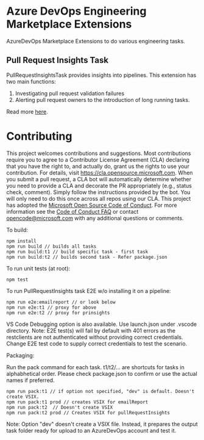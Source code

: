 # Azure DevOps Engineering Marketplace Extensions

AzureDevOps Marketplace Extensions to do various engineering tasks.

## Pull Request Insights Task
PullRequestInsightsTask provides insights into pipelines. This extension has two main functions:

1. Investigating pull request validation failures
2. Alerting pull request owners to the introduction of long running tasks.

Read more [here](Tasks/pullRequestInsightsTask/README.md).

# Contributing

This project welcomes contributions and suggestions. Most contributions require you to agree to a
Contributor License Agreement (CLA) declaring that you have the right to, and actually do, grant us
the rights to use your contribution. For details, visit https://cla.opensource.microsoft.com.
When you submit a pull request, a CLA bot will automatically determine whether you need to provide
a CLA and decorate the PR appropriately (e.g., status check, comment). Simply follow the instructions
provided by the bot. You will only need to do this once across all repos using our CLA.
This project has adopted the [Microsoft Open Source Code of Conduct](https://opensource.microsoft.com/codeofconduct/).
For more information see the [Code of Conduct FAQ](https://opensource.microsoft.com/codeofconduct/faq/) or
contact [opencode@microsoft.com](mailto:opencode@microsoft.com) with any additional questions or comments.

To build:

```
npm install
npm run build // builds all tasks
npm run build:t1 // build specific task - first task
npm run build:t2 // builds second task - Refer package.json
```

To run unit tests (at root): 

```
npm test
```

To run PullRequestInsights task E2E w/o installing it on a pipeline: 

```
npm run e2e:emailreport // or look below
npm run e2e:t1 // proxy for above
npm run e2e:t2 // proxy for prinsights
```
VS Code Debugging option is also available. Use launch.json under .vscode directory.
Note: E2E test(s) will fail by default with 401 errors as the restclients are not authenticated without providing correct credentials. Change E2E test code to supply correct credentials to test the scenario.

Packaging:

Run the pack command for each task. t1/t2/... are shortcuts for tasks in alphabhetical order. Please check package.json to confirm or use the actual names if preferred.
```
npm run pack:t1 // if option not specified, "dev" is default. Doesn't create VSIX.
npm run pack:t1 prod // creates VSIX for emailReport
npm run pack:t2  // Doesn't create VSIX
npm run pack:t2 prod // Creates VSIX for pullRequestInsights
```
Note: Option "dev" doesn't create a VSIX file. Instead, it prepares the output task folder ready for upload to an AzureDevOps account and test it.

####